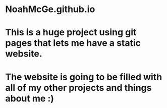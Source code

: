 # NoahMcGe.github.io
# This is a huge project using git pages that lets me have a static website.
# The website is going to be filled with all of my other projects and things about me :)
